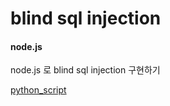 # blind sql injection

#### node.js

node.js 로 blind sql injection 
구현하기

[python_script](https://github.com/kimminwyk/Study-notes/tree/master/MYSQL/MYSQL-SQL%20injection/blind-sql-injection/blind-sql-injection-python-script.md, "python script")